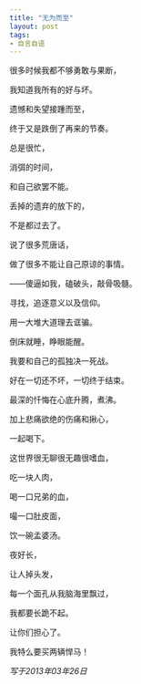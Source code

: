 ```yaml
---
title: "无为而至"
layout: post
tags:
- 自言自语
---
```



很多时候我都不够勇敢与果断，

我知道我所有的好与坏。

遗憾和失望接踵而至，

终于又是跌倒了再来的节奏。

总是很忙，

消弭的时间，

和自己欲罢不能。

丢掉的遗弃的放下的，

不是都过去了。

说了很多荒唐话，

做了很多不能让自己原谅的事情。

――傻逼如我，磕破头，敲骨吸髓。

寻找，追逐意义以及信仰。

用一大堆大道理去诓骗。

倒床就睡，睁眼能醒。

我要和自己的孤独决一死战。

好在一切还不坏，一切终于结束。

最深的忏悔在心底升腾，煮沸。

加上悲痛欲绝的伤痛和揪心，

一起喝下。

这世界很无聊很无趣很嗜血，

吃一块人肉，

喝一口兄弟的血，

嘬一口肚皮面，

饮一碗孟婆汤。

夜好长，

让人掉头发，

每一个面孔从我脑海里飘过，

我都要长跪不起。

让你们担心了。

我特么要买两辆悍马！

*写于2013年03年26日*
